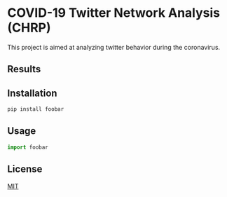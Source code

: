 # COVID-19 Twitter Network Analysis (CHRP)

This project is aimed at analyzing twitter behavior during the coronavirus.

## Results

## Installation

```bash
pip install foobar
```

## Usage

```python
import foobar
```

## License
[MIT](https://choosealicense.com/licenses/mit/)